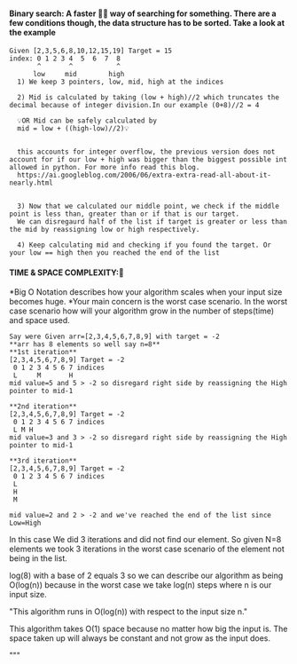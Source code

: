 #### Binary search: A faster 🏃💨 way of searching for something. There are a few conditions though, the data structure has to be sorted. Take a look at the example 

    Given [2,3,5,6,8,10,12,15,19] Target = 15
    index: 0 1 2 3 4  5  6  7  8
           ^       ^           ^
          low     mid        high 
      1) We keep 3 pointers, low, mid, high at the indices 

      2) Mid is calculated by taking (low + high)//2 which truncates the decimal because of integer division.In our example (0+8)//2 = 4
      
      💡OR Mid can be safely calculated by 
      mid = low + ((high-low)//2)💡


      this accounts for integer overflow, the previous version does not account for if our low + high was bigger than the biggest possible int allowed in python. For more info read this blog.
      https://ai.googleblog.com/2006/06/extra-extra-read-all-about-it-nearly.html


      3) Now that we calculated our middle point, we check if the middle point is less than, greater than or if that is our target. 
      We can disregaurd half of the list if target is greater or less than the mid by reassigning low or high respectively. 

      4) Keep calculating mid and checking if you found the target. Or your low == high then you reached the end of the list

#### TIME & SPACE COMPLEXITY:🤔
*Big O Notation describes how your algorithm scales when your input size becomes huge.
*Your main concern is the worst case scenario. In the worst case scenario how will your algorithm grow in the number of steps(time) and space used.

    Say were Given arr=[2,3,4,5,6,7,8,9] with target = -2
    **arr has 8 elements so well say n=8**
    **1st iteration**
    [2,3,4,5,6,7,8,9] Target = -2
     0 1 2 3 4 5 6 7 indices
     L     M       H 
    mid value=5 and 5 > -2 so disregard right side by reassigning the High pointer to mid-1

    **2nd iteration**
    [2,3,4,5,6,7,8,9] Target = -2
     0 1 2 3 4 5 6 7 indices
     L M H 
    mid value=3 and 3 > -2 so disregard right side by reassigning the High pointer to mid-1

    **3rd iteration**
    [2,3,4,5,6,7,8,9] Target = -2
     0 1 2 3 4 5 6 7 indices
     L
     H
     M

    mid value=2 and 2 > -2 and we've reached the end of the list since Low=High

 In this case We did 3 iterations and did not find our element.
 So given N=8 elements we took 3 iterations in the worst case scenario of the element not being in the list. 

 log(8) with a base of 2 equals 3 so we can describe our algorithm as being O(log(n)) because in the worst case we take log(n) steps where n is our input size. 

 "This algorithm runs in O(log(n)) with respect to the input size n."

 This algorithm takes O(1) space because no matter how big the input is. The space taken up will always be constant and not grow as the input does.




      
       

"""